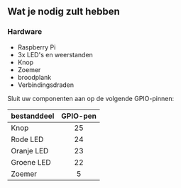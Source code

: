 ## Wat je nodig zult hebben

### Hardware

- Raspberry Pi
- 3x LED's en weerstanden
- Knop
- Zoemer
- broodplank
- Verbindingsdraden

Sluit uw componenten aan op de volgende GPIO-pinnen:

| bestanddeel | GPIO-pen |
| ----------- |:--------:|
| Knop        |    25    |
| Rode LED    |    24    |
| Oranje LED  |    23    |
| Groene LED  |    22    |
| Zoemer      |    5     |
